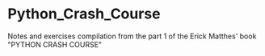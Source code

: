# Python_Crash_Course
Notes and exercises compilation from the part 1 of the Erick Matthes' book "PYTHON CRASH COURSE" 
